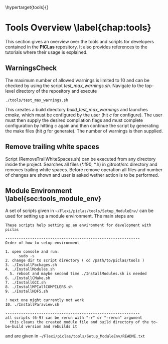 \hypertarget{tools}{}

# Tools Overview \label{chap:tools}

This section gives an overview over the tools and scripts for developers contained in the **PICLas** repository. It also provides references to the tutorials where their usage is explained.

## WarningsCheck

The maximum number of allowed warnings is limited to 10 and can be checked by using the script *test_max_warnings.sh*. Navigate to the top-level directory of the repository and execute

```
./tools/test_max_warnings.sh
```

This creates a build directory *build_test_max_warnings* and launches *cmake*, which must be
configured by the user (hit *c* for configure). The user must then supply the desired compilation flags and must 
complete configuration by hitting *c* again and then continue the script by generating the make
files (hit *g* for generate). The
number of warnings is then supplied.

## Remove trailing white spaces

Script (RemoveTrailWhiteSpaces.sh) can be executed from any directory inside the project.
Searches all files (\*.f90, \*.h) in gitroot/src directory and removes trailing white spaces.
Before remove operation all files and number of changes are shown and user is asked wether action is to be performed.


## Module Environment  \label{sec:tools_module_env}

A set of scripts given in `~/Flexi/piclas/tools/Setup_ModuleEnv/` can be used for setting up a
module environment. The main steps are 
```
These scripts help setting up an environment for development with piclas

------------------------------------------------------------
Order of how to setup environment

1. open console and run:
      sudo -s
2. change dir to script directory ( cd /path/to/piclas/tools )
3. ./InstallPackages.sh
4. ./InstallModules.sh
  5. reboot and maybe second time ./InstallModules.sh is needed
6. ./InstallCMake.sh
7. ./InstallGCC.sh
8. ./InstallMPIallCOMPILERS.sh
9. ./InstallHDF5.sh

! next one might currently not work
10. ./InstallParaview.sh

------------------------------------------------------------
all scripts (6-9) can be rerun with "-r" or "-rerun" argument
  this cleans the created module file and build directory of the to-be-build version and rebuilds it
```
and are given in `~/Flexi/piclas/tools/Setup_ModuleEnv/README.txt`
